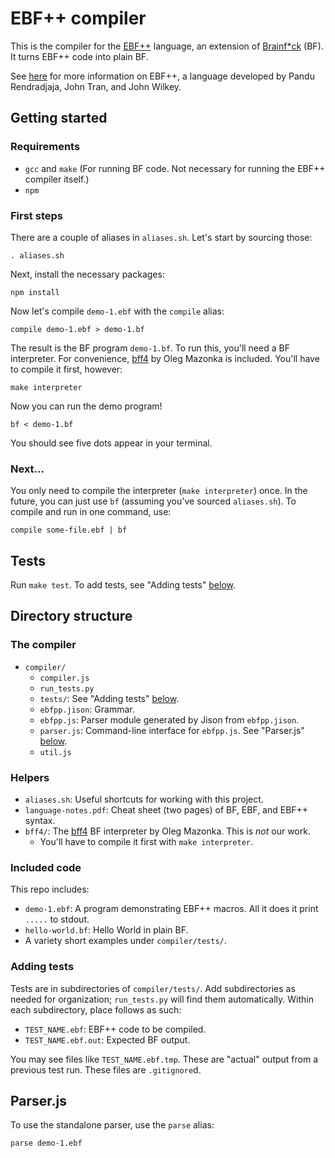 # EBF++ compiler

This is the compiler for the [EBF++][ebfpp] language, an extension of
[Brainf\*ck][bf] (BF). It turns EBF++ code into plain BF.

See [here][ebfpp] for more information on EBF++, a language developed by Pandu
Rendradjaja, John Tran, and John Wilkey.

## Getting started
### Requirements
- `gcc` and `make` (For running BF code. Not necessary for running the EBF++
  compiler itself.)
- `npm`

### First steps
There are a couple of aliases in `aliases.sh`. Let's start by sourcing those:

    . aliases.sh

Next, install the necessary packages:

    npm install

Now let's compile `demo-1.ebf` with the `compile` alias:

    compile demo-1.ebf > demo-1.bf

The result is the BF program `demo-1.bf`. To run this, you'll need a BF
interpreter. For convenience, [bff4] by Oleg Mazonka is included. You'll have
to compile it first, however:

    make interpreter

Now you can run the demo program!

    bf < demo-1.bf

You should see five dots appear in your terminal.

### Next...
You only need to compile the interpreter (`make interpreter`) once. In the
future, you can just use `bf` (assuming you've sourced `aliases.sh`). To
compile and run in one command, use:

    compile some-file.ebf | bf

## Tests

Run `make test`. To add tests, see "Adding tests" [below](#adding-tests).


## Directory structure

### The compiler
- `compiler/`
  - `compiler.js`
  - `run_tests.py`
  - `tests/`: See "Adding tests" [below](#adding-tests).
  - `ebfpp.jison`: Grammar.
  - `ebfpp.js`: Parser module generated by Jison from `ebfpp.jison`.
  - `parser.js`: Command-line interface for `ebfpp.js`. See
    "Parser.js" [below](#parserjs).
  - `util.js`

### Helpers
- `aliases.sh`: Useful shortcuts for working with this project.
- `language-notes.pdf`: Cheat sheet (two pages) of BF, EBF, and EBF++ syntax.
- `bff4/`: The [bff4] BF interpreter by Oleg Mazonka. This is *not* our
  work.
  - You'll have to compile it first with `make interpreter`.

### Included code
This repo includes:

- `demo-1.ebf`: A program demonstrating EBF++ macros. All it does it print
  `.....` to stdout.
- `hello-world.bf`: Hello World in plain BF.
- A variety short examples under `compiler/tests/`.

### Adding tests
Tests are in subdirectories of `compiler/tests/`. Add subdirectories as needed
for organization; `run_tests.py` will find them automatically. Within each
subdirectory, place follows as such:

- `TEST_NAME.ebf`: EBF++ code to be compiled.
- `TEST_NAME.ebf.out`: Expected BF output.

You may see files like `TEST_NAME.ebf.tmp`. These are "actual" output from a
previous test run. These files are `.gitignore`d.

## Parser.js
To use the standalone parser, use the `parse` alias:

    parse demo-1.ebf


[ebfpp]: https://prendradjaja.github.io/ebfpp-demo/
[bf]: https://en.wikipedia.org/wiki/Brainfuck
[bff4]: http://mazonka.com/brainf/
